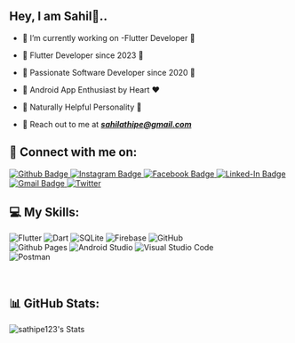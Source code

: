 ## Hey, I am Sahil👋..

- 🔭 I’m currently working on -Flutter Developer  🚀

- 🔷 Flutter Developer since 2023 🔷

- 🚀 Passionate Software Developer since 2020 🚀

- 📱 Android App Enthusiast by Heart ❤️

- 🙌 Naturally Helpful Personality 🙌

- 📧 Reach out to me at ***sahilathipe@gmail.com***

## 🤝 Connect with me on:
<div id="badges">
  <a href="https://github.com/sathipe123">
    <img src="https://img.shields.io/badge/GitHub-100000?style=for-the-badge&logo=github&logoColor=white" alt="Github Badge"/>
  </a>
   <a href="https://www.instagram.com/06_sat/">
    <img src="https://img.shields.io/badge/Instagram-E4405F?style=for-the-badge&logo=instagram&logoColor=white" alt="Instagram Badge"/>
  </a>
   <a href="https://www.facebook.com/sahil.thipe">
    <img src="https://img.shields.io/badge/Facebook-blue?style=for-the-badge&logo=facebook&logoColor=white" alt="Facebook Badge"/>
  </a>
   <a href="https://www.linkedin.com/in/sahil-thipe/">
    <img src="https://img.shields.io/badge/LinkedIn-0077B5?style=for-the-badge&logo=linkedin&logoColor=white" alt="Linked-In Badge"/>
  </a>
  <a href="sahilathipe@gmail.com/">
    <img src="https://img.shields.io/badge/Gmail-D14836?style=for-the-badge&logo=gmail&logoColor=white" alt="Gmail Badge"/>
  </a>
   <a href="https://twitter.com/SahilThipe">
    <img src="https://img.shields.io/badge/X-%23000000.svg?style=for-the-badge&logo=X&logoColor=white)" alt="Twitter"/>
  </a>
</div>

## 💻 My Skills:
![Flutter](https://img.shields.io/badge/Flutter-%2302569B.svg?style=for-the-badge&logo=Flutter&logoColor=white) ![Dart](https://img.shields.io/badge/dart-%230175C2.svg?style=for-the-badge&logo=dart&logoColor=white) ![SQLite](https://img.shields.io/badge/sqlite-%2307405e.svg?style=for-the-badge&logo=sqlite&logoColor=white) ![Firebase](https://img.shields.io/badge/firebase-%23039BE5.svg?style=for-the-badge&logo=firebase) ![GitHub](https://img.shields.io/badge/github-%23121011.svg?style=for-the-badge&logo=github&logoColor=white) <br>  ![Github Pages](https://img.shields.io/badge/github%20pages-121013?style=for-the-badge&logo=github&logoColor=white) ![Android Studio](https://img.shields.io/badge/Android%20Studio-3DDC84.svg?style=for-the-badge&logo=android-studio&logoColor=white) ![Visual Studio Code](https://img.shields.io/badge/Visual%20Studio%20Code-0078d7.svg?style=for-the-badge&logo=visual-studio-code&logoColor=white) <br> ![Postman](https://img.shields.io/badge/Postman-FF6C37?style=for-the-badge&logo=postman&logoColor=white)

<br>

## 📊 GitHub Stats:
![sathipe123's Stats](https://github-readme-stats.vercel.app/api?username=sathipe123&theme=vue-dark&show_icons=true&hide_border=true&count_private=true) 




<!--
**sathipe123/sathipe123** is a ✨ _special_ ✨ repository because its `README.md` (this file) appears on your GitHub profile.
![Stats on GitHub](https://github-readme-stats.vercel.app/api?username=sathipe123&show_icons=true&hide_border=true)

Here are some ideas to get you started:

- 🔭 I’m currently working on ...
- 🌱 I’m currently learning ...
- 👯 I’m looking to collaborate on ...
- 🤔 I’m looking for help with ...
- 💬 Ask me about ...
- 📫 How to reach me: ...
- 😄 Pronouns: ...
- ⚡ Fun fact: ...
-->
